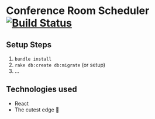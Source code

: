 # Conference Room Scheduler [![Build Status](https://travis-ci.org/tiy-austin-ror-may2015/crs2000.svg?branch=master)](https://travis-ci.org/tiy-austin-ror-may2015/crs2000)

## Setup Steps
  1) `bundle install`
  2) `rake db:create db:migrate` (or setup)
  3) ...


## Technologies used
  - React
  - The cutest edge 🐙
